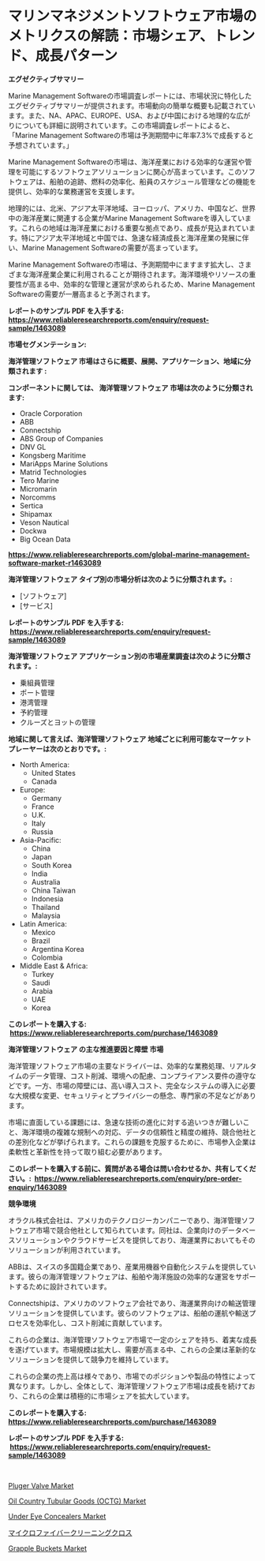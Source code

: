 <p><h1>マリンマネジメントソフトウェア市場のメトリクスの解読：市場シェア、トレンド、成長パターン</h1></p><p><strong>エグゼクティブサマリー</strong></p>
<p><p>Marine Management Softwareの市場調査レポートには、市場状況に特化したエグゼクティブサマリーが提供されます。市場動向の簡単な概要も記載されています。また、NA、APAC、EUROPE、USA、および中国における地理的な広がりについても詳細に説明されています。この市場調査レポートによると、「Marine Management Softwareの市場は予測期間中に年率7.3%で成長すると予想されています。」</p><p>Marine Management Softwareの市場は、海洋産業における効率的な運営や管理を可能にするソフトウェアソリューションに関心が高まっています。このソフトウェアは、船舶の追跡、燃料の効率化、船員のスケジュール管理などの機能を提供し、効率的な業務運営を支援します。</p><p>地理的には、北米、アジア太平洋地域、ヨーロッパ、アメリカ、中国など、世界中の海洋産業に関連する企業がMarine Management Softwareを導入しています。これらの地域は海洋産業における重要な拠点であり、成長が見込まれています。特にアジア太平洋地域と中国では、急速な経済成長と海洋産業の発展に伴い、Marine Management Softwareの需要が高まっています。</p><p>Marine Management Softwareの市場は、予測期間中にますます拡大し、さまざまな海洋産業企業に利用されることが期待されます。海洋環境やリソースの重要性が高まる中、効率的な管理と運営が求められるため、Marine Management Softwareの需要が一層高まると予測されます。</p></p>
<p><strong>レポートのサンプル PDF を入手する: <a href="https://www.reliableresearchreports.com/enquiry/request-sample/1463089">https://www.reliableresearchreports.com/enquiry/request-sample/1463089</a></strong></p>
<p><strong>市場セグメンテーション:</strong></p>
<p><strong> 海洋管理ソフトウェア 市場はさらに概要、展開、アプリケーション、地域に分類されます :</strong></p>
<p><strong>コンポーネントに関しては、 海洋管理ソフトウェア 市場は次のように分類されます: &nbsp;</strong></p>
<p><ul><li>Oracle Corporation</li><li>ABB</li><li>Connectship</li><li>ABS Group of Companies</li><li>DNV GL</li><li>Kongsberg Maritime</li><li>MariApps Marine Solutions</li><li>Matrid Technologies</li><li>Tero Marine</li><li>Micromarin</li><li>Norcomms</li><li>Sertica</li><li>Shipamax</li><li>Veson Nautical</li><li>Dockwa</li><li>Big Ocean Data</li></ul></p>
<p><strong><a href="https://www.reliableresearchreports.com/global-marine-management-software-market-r1463089">https://www.reliableresearchreports.com/global-marine-management-software-market-r1463089</a></strong></p>
<p><strong> 海洋管理ソフトウェア タイプ別の市場分析は次のように分類されます。:</strong></p>
<p><ul><li>[ソフトウェア]</li><li>[サービス]</li></ul></p>
<p><strong>レポートのサンプル PDF を入手する: &nbsp;<a href="https://www.reliableresearchreports.com/enquiry/request-sample/1463089">https://www.reliableresearchreports.com/enquiry/request-sample/1463089</a></strong></p>
<p><strong> 海洋管理ソフトウェア アプリケーション別の市場産業調査は次のように分類されます。:</strong></p>
<p><ul><li>乗組員管理</li><li>ポート管理</li><li>港湾管理</li><li>予約管理</li><li>クルーズとヨットの管理</li></ul></p>
<p><strong>地域に関して言えば、海洋管理ソフトウェア 地域ごとに利用可能なマーケットプレーヤーは次のとおりです。:</strong></p>
<p><ul>
    <li>
        North America:
        <ul>
            <li>United States</li>
            <li>Canada</li>
        </ul>
    </li>
    <li>
        Europe:
        <ul>
            <li>Germany</li>
            <li>France</li>
            <li>U.K.</li>
            <li>Italy</li>
            <li>Russia</li>
        </ul>
    </li>
    <li>
        Asia-Pacific:
        <ul>
            <li>China</li>
            <li>Japan</li>
            <li>South Korea</li>
            <li>India</li>
            <li>Australia</li>
            <li>China Taiwan</li>
            <li>Indonesia</li>
            <li>Thailand</li>
            <li>Malaysia</li>
        </ul>
    </li>
    <li>
        Latin America:
        <ul>
            <li>Mexico</li>
            <li>Brazil</li>
            <li>Argentina Korea</li>
            <li>Colombia</li>
        </ul>
    </li>
    <li>
        Middle East & Africa:
        <ul>
            <li>Turkey</li>
            <li>Saudi</li>
            <li>Arabia</li>
            <li>UAE</li>
            <li>Korea</li>
        </ul>
    </li>
    </ul></p>
<p><strong>このレポートを購入する: &nbsp;<a href="https://www.reliableresearchreports.com/purchase/1463089">https://www.reliableresearchreports.com/purchase/1463089</a></strong></p>
<p><strong>海洋管理ソフトウェア の主な推進要因と障壁 市場</strong></p>
<p><p>海洋管理ソフトウェア市場の主要なドライバーは、効率的な業務処理、リアルタイムのデータ管理、コスト削減、環境への配慮、コンプライアンス要件の遵守などです。一方、市場の障壁には、高い導入コスト、完全なシステムの導入に必要な大規模な変更、セキュリティとプライバシーの懸念、専門家の不足などがあります。</p><p>市場に直面している課題には、急速な技術の進化に対する追いつきが難しいこと、海洋環境の複雑な規制への対応、データの信頼性と精度の維持、競合他社との差別化などが挙げられます。これらの課題を克服するために、市場参入企業は柔軟性と革新性を持って取り組む必要があります。</p></p>
<p><strong>このレポートを購入する前に、質問がある場合は問い合わせるか、共有してください。:&nbsp; <a href="https://www.reliableresearchreports.com/enquiry/pre-order-enquiry/1463089">https://www.reliableresearchreports.com/enquiry/pre-order-enquiry/1463089</a></strong></p>
<p><strong>競争環境</strong></p>
<p><p>オラクル株式会社は、アメリカのテクノロジーカンパニーであり、海洋管理ソフトウェア市場で競合他社として知られています。同社は、企業向けのデータベースソリューションやクラウドサービスを提供しており、海運業界においてもそのソリューションが利用されています。</p><p>ABBは、スイスの多国籍企業であり、産業用機器や自動化システムを提供しています。彼らの海洋管理ソフトウェアは、船舶や海洋施設の効率的な運営をサポートするために設計されています。</p><p>Connectshipは、アメリカのソフトウェア会社であり、海運業界向けの輸送管理ソリューションを提供しています。彼らのソフトウェアは、船舶の運航や輸送プロセスを効率化し、コスト削減に貢献しています。</p><p>これらの企業は、海洋管理ソフトウェア市場で一定のシェアを持ち、着実な成長を遂げています。市場規模は拡大し、需要が高まる中、これらの企業は革新的なソリューションを提供して競争力を維持しています。</p><p>これらの企業の売上高は様々であり、市場でのポジションや製品の特性によって異なります。しかし、全体として、海洋管理ソフトウェア市場は成長を続けており、これらの企業は積極的に市場シェアを拡大しています。</p></p>
<p><strong>このレポートを購入する: &nbsp; <a href="https://www.reliableresearchreports.com/purchase/1463089">https://www.reliableresearchreports.com/purchase/1463089</a></strong></p>
<p><strong>レポートのサンプル PDF を入手する: &nbsp;<a href="https://www.reliableresearchreports.com/enquiry/request-sample/1463089">https://www.reliableresearchreports.com/enquiry/request-sample/1463089</a></strong><strong></strong></p>
<p>&nbsp;</p>
<p><p><a href="https://github.com/Alonsoolds3wq1d81czn8rbol/Market-Research-Report-List-2/blob/main/pluger-valve-market.md">Pluger Valve Market</a></p><p><a href="https://boundless-drawbridge-702.notion.site/Analyzing-Oil-Country-Tubular-Goods-OCTG-Market-Global-Industry-Perspective-and-Forecast-2024-to-f2cd7f8f900a4afebb8828cb8ae43cc6">Oil Country Tubular Goods (OCTG) Market</a></p><p><a href="https://www.linkedin.com/pulse/under-eye-concealers-market-trends-analysis-forecasted-period-m5z7f?trackingId=d48Y6TILErbyECb62h08%2Bw%3D%3D">Under Eye Concealers Market</a></p><p><a href="https://github.com/LeanneBruen2023/Market-Research-Report-List-1/blob/main/373160630803.md">マイクロファイバークリーニングクロス</a></p><p><a href="https://view.publitas.com/reportprime-1/grapple-buckets-market-competitive-analysis-market-trends-and-forecast-to-2031/">Grapple Buckets Market</a></p></p>